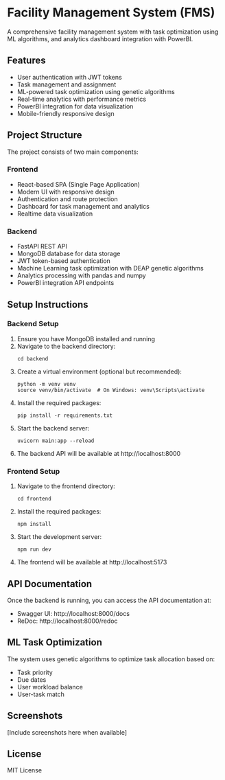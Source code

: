 # Facility Management System (FMS)

A comprehensive facility management system with task optimization using ML algorithms, and analytics dashboard integration with PowerBI.

## Features

- User authentication with JWT tokens
- Task management and assignment
- ML-powered task optimization using genetic algorithms
- Real-time analytics with performance metrics
- PowerBI integration for data visualization
- Mobile-friendly responsive design

## Project Structure

The project consists of two main components:

### Frontend
- React-based SPA (Single Page Application)
- Modern UI with responsive design
- Authentication and route protection
- Dashboard for task management and analytics
- Realtime data visualization

### Backend
- FastAPI REST API
- MongoDB database for data storage
- JWT token-based authentication
- Machine Learning task optimization with DEAP genetic algorithms
- Analytics processing with pandas and numpy
- PowerBI integration API endpoints

## Setup Instructions

### Backend Setup

1. Ensure you have MongoDB installed and running
2. Navigate to the backend directory:
   ```
   cd backend
   ```
3. Create a virtual environment (optional but recommended):
   ```
   python -m venv venv
   source venv/bin/activate  # On Windows: venv\Scripts\activate
   ```
4. Install the required packages:
   ```
   pip install -r requirements.txt
   ```
5. Start the backend server:
   ```
   uvicorn main:app --reload
   ```
6. The backend API will be available at http://localhost:8000

### Frontend Setup

1. Navigate to the frontend directory:
   ```
   cd frontend
   ```
2. Install the required packages:
   ```
   npm install
   ```
3. Start the development server:
   ```
   npm run dev
   ```
4. The frontend will be available at http://localhost:5173

## API Documentation

Once the backend is running, you can access the API documentation at:
- Swagger UI: http://localhost:8000/docs
- ReDoc: http://localhost:8000/redoc

## ML Task Optimization

The system uses genetic algorithms to optimize task allocation based on:
- Task priority
- Due dates
- User workload balance
- User-task match

## Screenshots

[Include screenshots here when available]

## License

MIT License 
